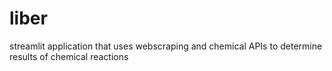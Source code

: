 # liber
streamlit application that uses webscraping and chemical APIs to determine results of chemical reactions

